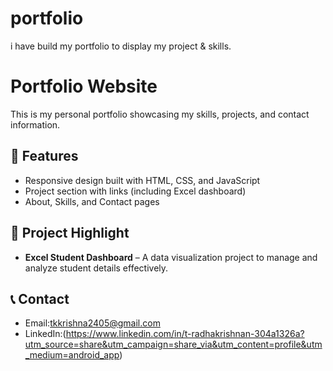 # portfolio
i have build my portfolio to display my project & skills.
# Portfolio Website

This is my personal portfolio showcasing my skills, projects, and contact information.

## 🚀 Features
- Responsive design built with HTML, CSS, and JavaScript
- Project section with links (including Excel dashboard)
- About, Skills, and Contact pages

## 📂 Project Highlight
- **Excel Student Dashboard** – A data visualization project to manage and analyze student details effectively.

## 📞 Contact
- Email:tkkrishna2405@gmail.com 
- LinkedIn:(https://www.linkedin.com/in/t-radhakrishnan-304a1326a?utm_source=share&utm_campaign=share_via&utm_content=profile&utm_medium=android_app)
